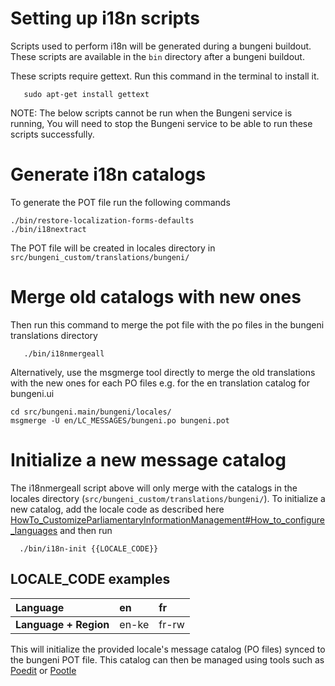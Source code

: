 # Setting up i18n scripts #

Scripts used to perform i18n will be generated during a bungeni buildout. These scripts are available in the `bin` directory after a bungeni buildout.

These scripts require gettext. Run this command in the terminal to install it.
```
   sudo apt-get install gettext
```


NOTE: The below scripts cannot be run when the Bungeni service is running, You will need to stop the Bungeni service to be able to run these scripts successfully.

# Generate i18n catalogs #

To generate the POT file run the following commands

```
./bin/restore-localization-forms-defaults
./bin/i18nextract
```

The POT file will be created in locales directory in `src/bungeni_custom/translations/bungeni/`

# Merge old catalogs with new ones #

Then run this command to merge the pot file with the po files in the bungeni translations directory
```
   ./bin/i18nmergeall
```

Alternatively, use the msgmerge tool directly to merge the old translations with the new ones for each PO files e.g. for the en translation catalog for bungeni.ui

```
cd src/bungeni.main/bungeni/locales/
msgmerge -U en/LC_MESSAGES/bungeni.po bungeni.pot
```

# Initialize a new message catalog #
The i18nmergeall script above will only merge with the catalogs in the locales directory (`src/bungeni_custom/translations/bungeni/`).
To initialize a new catalog, add the locale code as described here [HowTo\_CustomizeParliamentaryInformationManagement#How\_to\_configure\_languages](HowTo_CustomizeParliamentaryInformationManagement#How_to_configure_languages.md) and then run

```
  ./bin/i18n-init {{LOCALE_CODE}}
```

## LOCALE\_CODE examples ##

| **Language** | en | fr |
|:-------------|:---|:---|
| **Language + Region** | en-ke | fr-rw |


This will initialize the provided locale's message catalog (PO files) synced to the bungeni POT file. This catalog can then be managed using tools such as [Poedit](http://www.poedit.net) or [Pootle](http://translate.sourceforge.net/wiki/pootle/index)